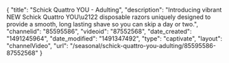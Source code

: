 {
    "title": "Schick Quattro YOU - Adulting",
    "description": "Introducing vibrant NEW Schick Quattro YOU\u2122 disposable razors uniquely designed to provide a smooth, long lasting shave so you can skip a day or two.",
    "channelid": "85595586",
    "videoid": "87552568",
    "date_created": "1491245964",
    "date_modified": "1491347492",
    "type": "captivate",
    "layout": "channelVideo",
    "url": "\/seasonal\/schick-quattro-you-adulting\/85595586-87552568"
}